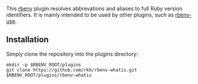 This [rbenv](http://rbenv.org/) plugin resolves abbrevations and aliases to full Ruby version identifiers. It is mainly intended to be used by other plugins, such as [rbenv-use](https://github.com/rkh/rbenv-use).

## Installation

Simply clone the repository into the plugins directory:

    mkdir -p $RBENV_ROOT/plugins
    git clone https://github.com/rkh/rbenv-whatis.git $RBENV_ROOT/plugins/rbenv-whatis
